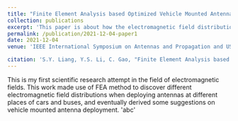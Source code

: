 ```yaml
---
title: "Finite Element Analysis based Optimized Vehicle Mounted Antenna Deployment"
collection: publications
excerpt: 'This paper is about how the electromagnetic field distribution is affected by different antenna deployment positions of the vehicle.'
permalink: /publication/2021-12-04-paper1
date: 2021-12-04
venue: 'IEEE International Symposium on Antennas and Propagation and USNC-URSI Radio Science Meeting (APS/URSI)'

citation: 'S.Y. Liang, Y.S. Li, C. Gao, "Finite Element Analysis based Optimized Vehicle Mounted Antenna Deployment." 2021 IEEE International Symposium on Antennas and Propagation and USNC-URSI Radio Science Meeting (APS/URSI), IEEE, 2021.'
---
```


This is my first scientific research attempt in the field of electromagnetic fields. This work made use of FEA method to discover different electromagnetic field distributions when deploying antennas at different places of cars and buses, and eventually derived some suggestions on vehicle mounted antenna deployment. 'abc'
